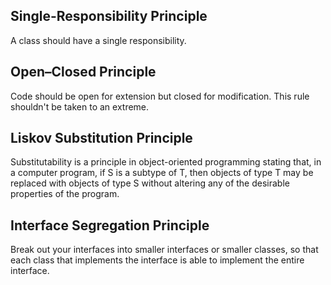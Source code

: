 ## Single-Responsibility Principle
A class should have a single responsibility.
## Open–Closed Principle
Code should be open for extension but closed for modification. This rule shouldn't be taken to an extreme.
## Liskov Substitution Principle
Substitutability is a principle in object-oriented programming stating that, in a computer program, if S is a subtype of T, then objects of type T may be replaced with objects of type S without altering any of the desirable properties of the program.
## Interface Segregation Principle
Break out your interfaces into smaller interfaces or smaller classes, so that each class that implements the interface is able to implement the entire interface.
